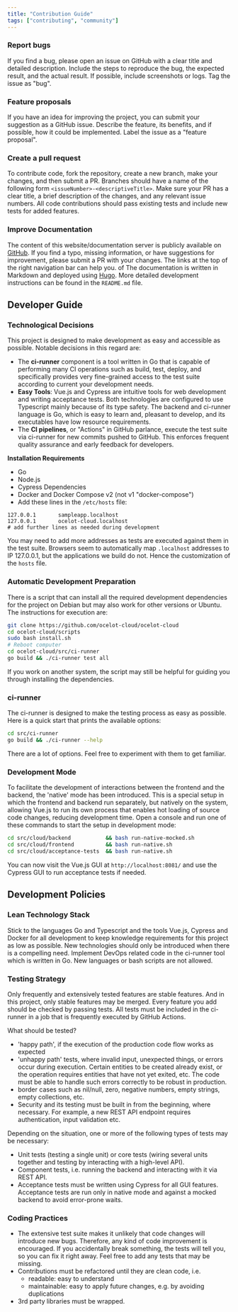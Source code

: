 ```yaml
---
title: "Contribution Guide"
tags: ["contributing", "community"]
---
```


### Report bugs

If you find a bug, please open an issue on GitHub with a clear title and detailed description. Include the steps to reproduce the bug, the expected result, and the actual result. If possible, include screenshots or logs. Tag the issue as "bug".

### Feature proposals

If you have an idea for improving the project, you can submit your suggestion as a GitHub issue. Describe the feature, its benefits, and if possible, how it could be implemented. Label the issue as a "feature proposal".

### Create a pull request

To contribute code, fork the repository, create a new branch, make your changes, and then submit a PR. Branches should have a name of the following form `<issueNumber>-<descriptiveTitle>`. Make sure your PR has a clear title, a brief description of the changes, and any relevant issue numbers. All code contributions should pass existing tests and include new tests for added features.

### Improve Documentation

The content of this website/documentation server is publicly available on <a href="https://github.com/ocelot-cloud/docs" target="_blank" rel="noopener noreferrer">GitHub</a>. If you find a typo, missing information, or have suggestions for improvement, please submit a PR with your changes. The links at the top of the right navigation bar can help you. of The documentation is written in Markdown and deployed using <a href="https://gohugo.io/" target="_blank" rel="noopener noreferrer">Hugo</a>. More detailed development instructions can be found in the `README.md` file.

## Developer Guide

### Technological Decisions

This project is designed to make development as easy and accessible as possible. Notable decisions in this regard are:

- The **ci-runner** component is a tool written in Go that is capable of performing many CI operations such as build, test, deploy, and specifically provides very fine-grained access to the test suite according to current your development needs.
- **Easy Tools**: Vue.js and Cypress are intuitive tools for web development and writing acceptance tests. Both technologies are configured to use Typescript mainly because of its type safety. The backend and ci-runner language is Go, which is easy to learn and, pleasant to develop, and its executables have low resource requirements.
- The **CI pipelines**, or "Actions" in GitHub parlance, execute the test suite via ci-runner for new commits pushed to GitHub. This enforces frequent quality assurance and early feedback for developers.

**Installation Requirements**

- Go
- Node.js
- Cypress Dependencies
- Docker and Docker Compose v2 (not v1 "docker-compose")
- Add these lines in the `/etc/hosts` file:

```
127.0.0.1       sampleapp.localhost
127.0.0.1       ocelot-cloud.localhost
# add further lines as needed during development
```

You may need to add more addresses as tests are executed against them in the test suite. Browsers seem to automatically map `.localhost` addresses to IP 127.0.0.1, but the applications we build do not. Hence the customization of the `hosts` file.

### Automatic Development Preparation

There is a script that can install all the required development dependencies for the project on Debian but may also work for other versions or Ubuntu. The instructions for execution are:

```bash
git clone https://github.com/ocelot-cloud/ocelot-cloud
cd ocelot-cloud/scripts
sudo bash install.sh
# Reboot computer
cd ocelot-cloud/src/ci-runner
go build && ./ci-runner test all
```

If you work on another system, the script may still be helpful for guiding you through installing the dependencies.

### ci-runner

The ci-runner is designed to make the testing process as easy as possible. Here is a quick start that prints the available options:

```bash
cd src/ci-runner
go build && ./ci-runner --help
```

There are a lot of options. Feel free to experiment with them to get familiar.

### Development Mode

To facilitate the development of interactions between the frontend and the backend, the 'native' mode has been introduced. This is a special setup in which the frontend and backend run separately, but natively on the system, allowing Vue.js to run its own process that enables hot loading of source code changes, reducing development time. Open a console and run one of these commands to start the setup in development mode:

```bash
cd src/cloud/backend           && bash run-native-mocked.sh
cd src/cloud/frontend          && bash run-native.sh
cd src/cloud/acceptance-tests  && bash run-native.sh
```

You can now visit the Vue.js GUI at `http://localhost:8081/` and use the Cypress GUI to run acceptance tests if needed.

## Development Policies

### Lean Technology Stack

Stick to the languages Go and Typescript and the tools Vue.js, Cypress and Docker for all development to keep knowledge requirements for this project as low as possible. New technologies should only be introduced when there is a compelling need. Implement DevOps related code in the ci-runner tool which is written in Go. New languages or bash scripts are not allowed.

### Testing Strategy

Only frequently and extensively tested features are stable features. And in this project, only stable features may be merged. Every feature you add should be checked by passing tests. All tests must be included in the ci-runner in a job that is frequently executed by GitHub Actions.

What should be tested?

- 'happy path', if the execution of the production code flow works as expected
- 'unhappy path' tests, where invalid input, unexpected things, or errors occur during execution. Certain entities to be created already exist, or the operation requires entities that have not yet exited, etc. The code must be able to handle such errors correctly to be robust in production.
- border cases such as nil/null, zero, negative numbers, empty strings, empty collections, etc.
- Security and its testing must be built in from the beginning, where necessary. For example, a new REST API endpoint requires authentication, input validation etc.

Depending on the situation, one or more of the following types of tests may be necessary:

- Unit tests (testing a single unit) or core tests (wiring several units together and testing by interacting with a high-level API).
- Component tests, i.e. running the backend and interacting with it via REST API.
- Acceptance tests must be written using Cypress for all GUI features. Acceptance tests are run only in native mode and against a mocked backend to avoid error-prone waits.

### Coding Practices

- The extensive test suite makes it unlikely that code changes will introduce new bugs. Therefore, any kind of code improvement is encouraged. If you accidentally break something, the tests will tell you, so you can fix it right away. Feel free to add any tests that may be missing.
- Contributions must be refactored until they are clean code, i.e.
  - readable: easy to understand
  - maintainable: easy to apply future changes, e.g. by avoiding duplications
- 3rd party libraries must be wrapped.
